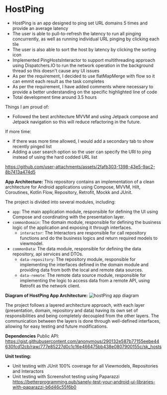 # HostPing
- HostPing is an app designed to ping set URL domains 5 times and provide an average latency 
- The user is able to pull-to-refresh the latency to run all pinging concurrently, as well as running individual URL pinging by clicking each tile
- The user is also able to sort the host by latency by clicking the sorting icon
- Implemented PingHostsInteractor to support multithreading approach using Dispatchers.IO to run the network operation in the background thread so this doesn't cause any UI issues
- As per the requirement, I decided to use flatMapMerge with flow so it can emmit each result as the task completes
- As per the requirement, I have added comments where necessary to provide a better understanding on the specific highlighted line of code
- Total development time around 3.5 hours

Things I am proud of:
- Followed the best architecture MVVM and using Jetpack compose and Jetpack navigation so this will reduce refactoring in the future.

If more time:
- If there was more time allowed, I would add a secondary tab to show recently pinged list
- Adding a user search option so the user can specify the URl to ping instead of using the hard codded URL list

https://github.com/user-attachments/assets/2fafb303-1398-43e5-9ac2-8b7413a474d5

**App Architecture:**
This repository contains an implementation of a clean architecture for Android applications using Compose, MVVM, Hilt, Coroutines, Kotlin Flow, Repository, Retrofit, Mockk and JUnit.

The project is divided into several modules, including:
- `app`: The main application module, responsible for defining the UI using Compose and coordinating with the presentation layer.
- `commonDomain`: The domain module, responsible for defining the business logic of the application and exposing it through interfaces.
    - `interactor`: The Interactors are responsible for call repository functions and do the business logics and return required models to viewmodel.
- `commonData`: The data module, responsible for defining the data repository, api services and DTOs.
    - `data-repository`: The repository module, responsible for implementing the interfaces defined in the domain module and providing data from both the local and remote data sources.
    - `data-remote`: The remote data source module, responsible for implementing the logic to access data from a remote API, using Retrofit as the network client.

**Diagram of HostPing App Architecture:**
![hostPing app diagram](https://github.com/user-attachments/assets/f5182271-c5bc-4400-9a6f-d116adb2b590)

The project follows a layered architecture approach, with each layer (presentation, domain, repository and data) having its own set of responsibilities and being completely decoupled from the other layers. The communication between the layers is done through well-defined interfaces, allowing for easy testing and future modifications.

**Dependencies**
Public API: https://gist.githubusercontent.com/anonymous/290132e587b77155eebe44630fcd12cb/raw/777e85227d0c1c16e466475bb438e0807900155c/sk_hosts

**Unit testing:**
- Unit testing with JUnit 100% coverage for all Viewmodels, Repositories and Interactors
- Unit testing with Screenshot testing using Paparazzi https://betterprogramming.pub/sanely-test-your-android-ui-libraries-with-paparazzi-b6d46c55f6b0 



